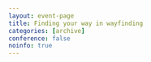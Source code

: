 ```yaml
---
layout: event-page
title: Finding your way in wayfinding
categories: [archive]
conference: false
noinfo: true
---
```




